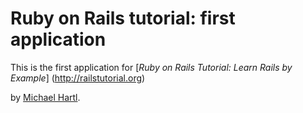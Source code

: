 # Ruby on Rails tutorial: first application

This is the first application for 
[*Ruby on Rails Tutorial: Learn Rails by Example*] (http://railstutorial.org)

by [Michael Hartl](http://michaelhartl.com/).
